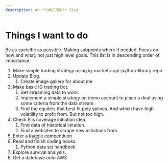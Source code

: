 ```yaml
---
description: An **ORDERED** list
---
```

# Things I want to do

Be as speicific as possible. Making subpoints where if needed. Focus on how and what, not just high level goals. 
This list is in descending order of importance.

1. Make simple trading strategy using ig-markets-api-python-library repo
1. Update Blog.  
    1. Create image gallery for about me
1. Make basic IG trading bot.
    1. Get streaming data to work.
    1. Implement a simple strategy on demo account to place a deal using some criteria from the data stream.
    1. Find the equities that best fit poly splines. And which have high volatility to profit from. But not too high.
1. Check Elis coverage initiation idea.
    1. Find data of historical initation.
    1. Find a websites to scrape new initiations from.
1. Enter a kaggle compentition
1. Read and finish coding books.
    1. Python data sci handbook
1. Explore survival analysis.
1. Get a datebase onto AWS